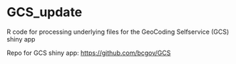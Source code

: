 # GCS_update
R code for processing underlying files for the GeoCoding Selfservice (GCS) shiny app


Repo for GCS shiny app: https://github.com/bcgov/GCS

